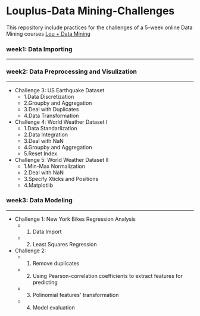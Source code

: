 
# Louplus-Data Mining-Challenges

This repository include practices for the challenges of a 5-week online Data Mining courses
[Lou + Data Mining](https://www.shiyanlou.com/courses/1464)


### week1: Data Importing
---
### week2: Data Preprocessing and Visulization
---
- Challenge 3: US Earthquake Dataset
    - 1.Data Discretization 
    - 2.Groupby and Aggregation 
    - 3.Deal with Duplicates 
    - 4.Data Transformation
- Challenge 4: World Weather Dataset I
    - 1.Data Standarlization  
    - 2.Data Integration 
    - 3.Deal with NaN  
    - 4.Groupby and Aggregation 
    - 5.Reset Index
- Challenge 5: World Weather Dataset II
    - 1.Min-Max Normalization 
    - 2.Deal with NaN  
    - 3.Specify Xticks and Positions  
    - 4.Matplotlib
    
    
### week3: Data Modeling 
---
- Challenge 1: New York Bikes Regression Analysis
    - 1. Data Import
    - 2. Least Squares Regression
- Challenge 2: 
    - 1. Remove duplicates
    - 2. Using Pearson-correlation coefficients to extract features for predicting
    - 3. Polinomial features' transformation
    - 4. Model evaluation


